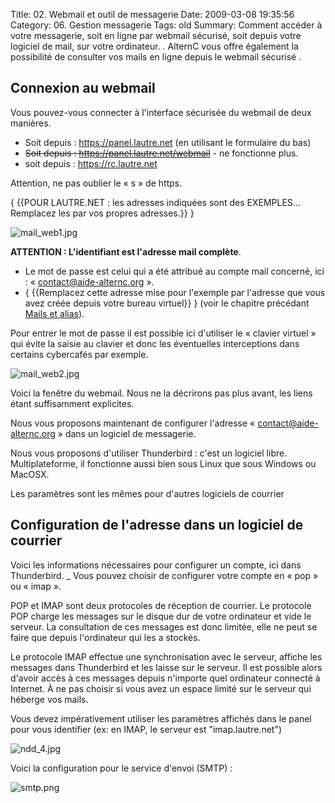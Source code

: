 Title: 02. Webmail et outil de messagerie 
Date: 2009-03-08 19:35:56
Category: 06. Gestion messagerie
Tags: old
Summary: Comment accéder à votre messagerie, soit en ligne par webmail sécurisé, soit depuis votre logiciel de mail, sur votre ordinateur. . AlternC vous offre également la possibilité de consulter vos mails en ligne depuis le webmail sécurisé .

## Connexion au webmail

Vous pouvez-vous connecter à  l'interface sécurisée du webmail de deux manières.

  - Soit depuis : https://panel.lautre.net (en utilisant le formulaire du bas)
  - ~~Soit depuis : https://panel.lautre.net/webmail~~ - ne fonctionne plus.
  - soit depuis : https://rc.lautre.net

Attention, ne pas oublier le « s » de https.

{ {{POUR LAUTRE.NET : les adresses indiquées sont des EXEMPLES... Remplacez les par vos propres adresses.}} }

<img src="/img/mail_web1.jpg" title="to complete" alt="mail_web1.jpg" />

**ATTENTION : L'identifiant est l'adresse mail complète**.

  - Le mot de passe est celui qui a été attribué au compte mail concerné, ici : « contact@aide-alternc.org ».
  - { {{Remplacez cette adresse mise pour l'exemple par l'adresse que vous avez créée depuis votre bureau virtuel}} } (voir le chapitre précédant [Mails et alias](/01-mails-et-alias.html)).

Pour entrer le mot de passe il est possible ici d'utiliser le « clavier virtuel » qui évite la saisie au clavier et donc les éventuelles interceptions dans certains cybercafés par exemple.

<img src="/img/mail_web2.jpg" title="to complete" alt="mail_web2.jpg" />

Voici la fenêtre du webmail. Nous ne la décrirons pas plus avant, les liens étant suffisamment explicites.


Nous vous proposons maintenant de configurer l'adresse « contact@aide-alternc.org » dans un logiciel de messagerie.

Nous vous proposons d'utiliser Thunderbird : c'est un logiciel libre. Multiplateforme, il fonctionne aussi bien sous Linux que sous Windows ou MacOSX.

Les paramètres sont les mêmes pour d'autres logiciels de courrier

## Configuration de l'adresse dans un logiciel de courrier 

Voici les informations nécessaires pour configurer un compte, ici dans Thunderbird.
_ Vous pouvez choisir de configurer votre compte en « pop » ou « imap ».

POP et IMAP sont deux protocoles de réception de courrier. Le protocole POP charge les messages sur le disque dur de votre ordinateur et vide le serveur. La consultation de ces messages est donc limitée, elle ne peut se faire que depuis l'ordinateur qui les a stockés.

Le protocole IMAP effectue une synchronisation avec le serveur, affiche les messages dans Thunderbird et les laisse sur le serveur. Il est possible alors d'avoir accès à ces messages depuis n'importe quel ordinateur connecté à Internet. À ne pas choisir si vous avez un espace limité sur le serveur qui héberge vos mails.

Vous devez impérativement utiliser les paramètres affichés dans le panel pour vous identifier (ex: en IMAP, le serveur est "imap.lautre.net")

<img src="/img/ndd_4.jpg" title="to complete" alt="ndd_4.jpg" />

Voici la configuration pour le service d'envoi (SMTP) :

<img src="/img/smtp.png" title="to complete" alt="smtp.png" />
